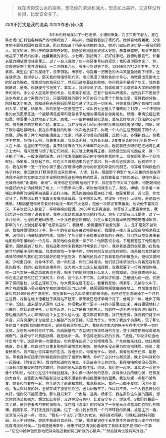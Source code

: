 > 我在离你这么远的距离，想念你的清淡和强大，想念如此美好，又这样没有负担，比爱安全多了。

###不打扰是我的温柔
####作者/孙小美

						0中秋的时候我回了一趟老家，小镇很萧条，几乎只剩下老人。我在菜市场门口打包各种特产的时候听到了一声尖叫，然后我看到了杨妈妈。她惊喜地看着我，又惊喜地不顾我的回答自顾自说，所以我知道了杨家乐结婚的消息。她对儿媳妇的评价是——很会照顾人，她煲的汤，把儿子的身体都养好啦。我赶紧也狗腿地说那太好啦，恭喜恭喜呀。却果不其然地迎来了杨妈妈的手，她摸着我的手说，小七啊，别折腾了，好好成家吧。我顿时很丧气，怀着长辈的期望慢慢往家里走，过了一会儿我收了到一条陌生号码的短信：我妈说你回老家了，你，过得还好吧？我并没有回。一二三四五六七，有多少年过去了呢。12006年7月12日下午，下大暴雨。我坐在门口的屋檐下，没带钥匙。杨家乐，你提着一把黑色的大伞笑盈盈地跑下楼来，坐在我旁边。我得承认，那天我的情绪特别亢奋，雨点溅湿了我粉色的小背心，微微露出里面老土的奶白色胸衣。我发现你的耳朵红了，然后迅速地蔓延到脸颊。你问我是不是报了华工，我眯着眼睛说，是啊。你就傻兮兮地笑了。事实上，我对你说了谎。我偷偷填了北京农业大学的动物营养和饲料，多么令人匪夷所思的专业，后来我才知道，它有个俗称叫养猪系。当然我并不是脑子进水热爱上这个离奇的行业，只是隔壁班的那个帅哥的四个志愿个个都在北京，算算我的分数，刚好和这个擦边。我知道杨爸爸杨妈妈早就打通了华工的一切关系，只等着我们两个青梅竹马顺利入学，可是，杨家乐，你的愿望一定要落空了，谁叫苏七里堕入了情网呢？18岁，一个不够好看的女孩更愿意选一个能够满足虚荣和足够拿来炫耀的漂亮男孩做男朋友。然而，事情没能让我如愿。帅哥果不其然地去了北京，而我，一不留神被提前批录取，莫名其妙地进了政法的公安学院，宿舍离你的学校五个站。事实上，我并没有因为如此便利的距离就和你惺惺相惜，相反，除了跟你骗吃骗喝外，我在你来看我的时候一次次地放鸽子。你用一个人的生活费喂饱了两个人，而我，却用攒了两个月的生活费去了北京。杨家乐你善意的提醒，过犹不及，多保护自己。但我才不在意，我怕什么啊，我青春无敌，我英勇无敌，我忍者无敌。2青春英勇的苏七里现在一个人在上海。这里的天气很湿，夏天时常有会飞的大蟑螂四处出没。起初我还会眼泪汪汪地蹲在桌子上大叫，后来慢慢习惯了和它们对视，有天晚上我睡得正香，突然感觉到有东西在爬，我一下子拍了下去，一股浓稠的液体。开灯我发现面相恶心的小强死在我的手上，我在厕所里一个劲地呕吐，杨家乐，我想起了你。你在大三课程结束后去了深圳，我一年后去投奔你。起初的三个月，我在你那一室一厅的小房子里心安理得地霸占你的卧室和享受你的厨艺。你穿着不同颜色的格子衬衣，像无数的IT精英表现出来的那样，人傻，钱多。隔壁那个典型广东人长相的女孩在弄清我不是你的女朋友之后不定期往家里送各种各样的煲汤，连我都看出了她的居心，但你只是心无城府地说“谢谢啊，谢谢”。有天你正在厨房给她打下手，我在客厅中尖叫了起来。你把她刚给你盛好的大补汤掉碎到了地上，一个箭步冲出来，紧张地问我怎么了。我说，蟑螂。你拿着一本堪比字典厚的编程手册满屋子追打小强，煲汤的姑娘在厨房红了眼，她跺着脚说，苏七里，你太过分了，你想怎么样？我面无表情地耸耸肩。我不想怎么样。你没听《圣经》上说吗，是他自己情愿。3和隔壁班帅哥恋爱的时候我一年跑四次北京，但他一次都没有来看我，他说他不喜欢武汉，不喜欢武汉人像豆子一样喳喳喳的腔调。2008年北京奥运会，帅哥成了志愿者非常忙，我因为过于想念翘了课去看他，我在火车站喜滋滋地给他打电话，他听了之后有点儿愣住，过了一会儿他说，七里你还是回去吧，一会我还要去彩排呢。我在火车站背着周黑鸭吧嗒吧嗒掉眼泪，那年的车门上到处都写着“北京欢迎你”，我就想，爱情里面不被爱的那一方，是不是就不被欢迎。我和帅哥很快分了手，那一年的奥运会开幕式特别精彩，我跟着一拨人没日没夜地喝酒看比赛。因得点儿伤痛颓废的气质，我吸引了系里那个长得像吴彦祖的小白脸。我们在从吃饭逛街看电影到牵手接吻的一个月后，我问他你会爱我一辈子吗？他回答说永远。于是我答应了他同居的要求，跟他搬到了校外。我知道那次你来看我的时候受到了惊吓，我穿着邋遢的衣服跟小白脸在脏兮兮的屋子里抢电脑。我本想收拾一下接待你，但你何时没见过我的狼狈。结果最后竟然是你请弹尽粮绝的我们在学校最好的馆子里吃饭，你虽然给我点了我最爱吃的剁椒鱼头，但你又嘱咐我，少吃重口味，对身体不好。我一向知道，你的口味清淡。他们说口味清淡的人有着宽容和慈悲的胸怀。我的小白脸男友嘲笑你，说大男人怎么这么扭扭捏捏，说着就要了一打啤酒和你拼。你一口气吹掉一瓶之后就再也不理，喝多了的他骂你算什么男人，但我知道，你是真瞧他不起。你在走之前忽然拉住了我的手，你说，这个男人不可靠。后来我才知道，正是因为这一趟，你放弃了保研留校，决定去深圳工作。你大概实在是不忍心，看着我悲惨。杨家乐，又被你说中了。两个月后我跟小吴彦祖在学校的游戏机店门口动手，他恶狠狠地把我推倒在地上，然后拿着我们最后的200块钱进了游戏室，那里面有一台名叫苹果机的赌博器，他已经在里面输掉了一个月的生活费。我躺在地上捂着肚子痛得站不起来，原来我已经怀孕两个月了。他两手一伸，吐出了两个字，没钱。后来是你从深圳飞过来，你把我从那个沼泽一样的小屋里拉出来，并且狠狠地打了小白脸，你红着脖子吼，让我告诉你，什么才是真正的男人。我站在一边无声地看着你们厮打，旁边看热闹的人小声嘀咕这个女生怎么这么怪，连哭都没有声音。我只是觉得，我没有资格哭出声音，只有臭屎坨才总会爱上人格破产的臭苍蝇。可是为什么，你为了我这个臭屎坨，流了那么多的血？4你帮我隐瞒住家里，说带我去深圳找工作。我穿着你宽大的格子衫在手术室里一句也没吭，没想到出来时你红了眼。你向隔壁的广东姑娘打听煲鸡汤的方法，整个厨房都被你弄得乌烟瘴气。我说你干吗费那劲啊，我是贱命一条，不值得吃那么好的东西。“放屁。”你咬牙切齿地哼出两个字，这是你第一次跟我凶，但你却在凶完了之后喂我喝汤。广东姑娘来找我，她红着眼睛说，苏七里，你自己可以重复那些所谓喧嚣的美丽，但杨家乐没必要为你收拾残局。她说：我爱杨家乐，我不能让你挥霍他的生活。我扭头问，你爱他什么。她说，我爱他有责任感，能担当。等我身体好起来的时候我跟你提到了搬家的事情，你听了之后什么都没说，晚上你叫我和你一起看碟。《阿甘正传》。我当然知道你的用意，于是故意不上你的当，看得嘻嘻哈哈没心没肺。当演到珍妮接受阿甘的求婚时，你适时地从后面抱住我，你说，我们在一起吧。其实这一点也不像个好时机，你决心在这个时候捡起我，多么像一场怜悯的慈悲。我得承认我的硬心肠，还有我的大自卑。这坚挺的两项指标足以让我不理会你手指缓慢移动的温柔。我说珍妮一点都不爱阿甘，她会和阿甘在一起，完全是为了逃避和救赎。我说杨家乐，我也一点都不爱你，因为不爱你，所以你对我的好，全部变成了重重的负担，因为回报不了，所以我不要。一个人若总是对你太好，但你又不能回报他，那么就只剩下一个出路，逃离。杨家乐，我在离你这么远的距离，想念你的清淡和强大，想念如此美好，又这样没有负担，比爱安全多了。你说呢。5我们的最后一次关联，是我去看五月天的演唱会。我在唱《温柔》的时候发了一张星光点点蓝海韵韵照片的微博，我顺手写，不打扰是我的温柔。过了一会儿我发现有一个马甲转我的微博，点进主页一看，空荡荡只有这一条。他说，“我有一个认识了很久的女生，特别喜欢闯祸，但我知道她特别脆弱，别人不对她好，她就不知道对自己好。可是，我总是记得十五岁那年告诉她我心率不齐只能吃得清淡的时候……”我知道是杨家乐，他用平缓又清淡的语调写了我根本就不记得的一件事——“记忆中她神色慌张地把耳朵贴近我的胸口听我的心跳声。”“然后就再也没有离开过。”			  		